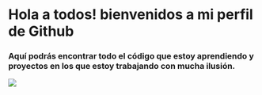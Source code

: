 
# Hola a todos! bienvenidos a mi perfil de Github

### Aquí podrás encontrar todo el código que estoy aprendiendo y proyectos en los que estoy trabajando con mucha ilusión.

![](https://www.peakpx.com/es/hd-wallpaper-desktop-agwsn)
